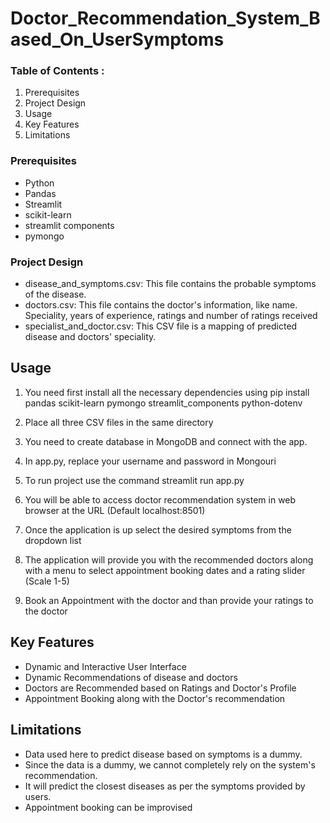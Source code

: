 # Doctor_Recommendation_System_Based_On_UserSymptoms

### Table of Contents :

1. Prerequisites
2. Project Design
3. Usage
4. Key Features
5. Limitations

### Prerequisites

- Python
- Pandas
- Streamlit
- scikit-learn
- streamlit components
- pymongo

### Project Design

- disease_and_symptoms.csv: This file contains the probable symptoms of the disease.
- doctors.csv: This file contains the doctor's information, like name. Speciality, years of experience, ratings and number of ratings received
- specialist_and_doctor.csv: This CSV file is a mapping of predicted disease and doctors' speciality.

## Usage

1. You need first install all the necessary dependencies using pip install pandas scikit-learn pymongo streamlit_components python-dotenv

2. Place all three CSV files in the same directory

3. You need to create database in MongoDB and connect with the app.
4. In app.py, replace your username and password in Mongouri
5. To run project use the command streamlit run app.py

6. You will be able to access doctor recommendation system in web browser at the URL (Default localhost:8501)

7. Once the application is up select the desired symptoms from the dropdown list
8. The application will provide you with the recommended doctors along with a menu to select appointment booking dates and a rating slider (Scale 1-5)
9. Book an Appointment with the doctor and than provide your ratings to the doctor

## Key Features

- Dynamic and Interactive User Interface
- Dynamic Recommendations of disease and doctors
- Doctors are Recommended based on Ratings and Doctor's Profile
- Appointment Booking along with the Doctor's recommendation

## Limitations

- Data used here to predict disease based on symptoms is a dummy.
- Since the data is a dummy, we cannot completely rely on the system's recommendation.
- It will predict the closest diseases as per the symptoms provided by users.
- Appointment booking can be improvised
